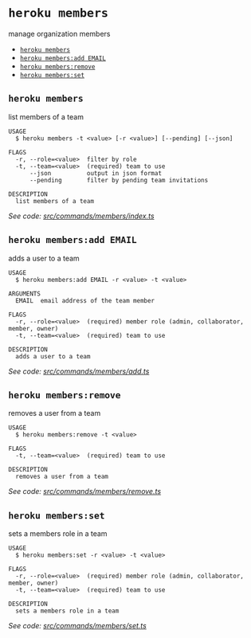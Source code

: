 `heroku members`
================

manage organization members

* [`heroku members`](#heroku-members)
* [`heroku members:add EMAIL`](#heroku-membersadd-email)
* [`heroku members:remove`](#heroku-membersremove)
* [`heroku members:set`](#heroku-membersset)

## `heroku members`

list members of a team

```
USAGE
  $ heroku members -t <value> [-r <value>] [--pending] [--json]

FLAGS
  -r, --role=<value>  filter by role
  -t, --team=<value>  (required) team to use
      --json          output in json format
      --pending       filter by pending team invitations

DESCRIPTION
  list members of a team
```

_See code: [src/commands/members/index.ts](https://github.com/heroku/cli/blob/v10.5.0-beta.0/packages/cli/src/commands/members/index.ts)_

## `heroku members:add EMAIL`

adds a user to a team

```
USAGE
  $ heroku members:add EMAIL -r <value> -t <value>

ARGUMENTS
  EMAIL  email address of the team member

FLAGS
  -r, --role=<value>  (required) member role (admin, collaborator, member, owner)
  -t, --team=<value>  (required) team to use

DESCRIPTION
  adds a user to a team
```

_See code: [src/commands/members/add.ts](https://github.com/heroku/cli/blob/v10.5.0-beta.0/packages/cli/src/commands/members/add.ts)_

## `heroku members:remove`

removes a user from a team

```
USAGE
  $ heroku members:remove -t <value>

FLAGS
  -t, --team=<value>  (required) team to use

DESCRIPTION
  removes a user from a team
```

_See code: [src/commands/members/remove.ts](https://github.com/heroku/cli/blob/v10.5.0-beta.0/packages/cli/src/commands/members/remove.ts)_

## `heroku members:set`

sets a members role in a team

```
USAGE
  $ heroku members:set -r <value> -t <value>

FLAGS
  -r, --role=<value>  (required) member role (admin, collaborator, member, owner)
  -t, --team=<value>  (required) team to use

DESCRIPTION
  sets a members role in a team
```

_See code: [src/commands/members/set.ts](https://github.com/heroku/cli/blob/v10.5.0-beta.0/packages/cli/src/commands/members/set.ts)_
